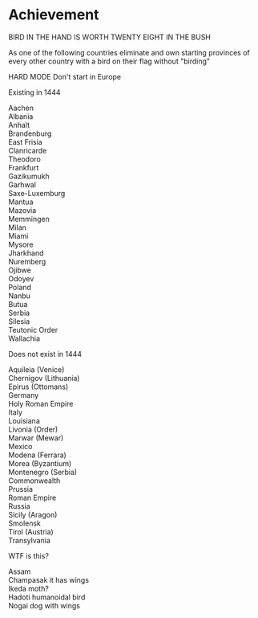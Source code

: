 # Achievement
BIRD IN THE HAND IS WORTH TWENTY EIGHT IN THE BUSH

As one of the following countries eliminate and own starting provinces of every other country with a bird on their flag without "birding"

HARD MODE Don't start in Europe

Existing in 1444

Aachen  
Albania  
Anhalt  
Brandenburg  
East Frisia  
Clanricarde  
Theodoro  
Frankfurt  
Gazikumukh  
Garhwal  
Saxe-Luxemburg  
Mantua  
Mazovia  
Memmingen  
Milan  
Miami  
Mysore  
Jharkhand  
Nuremberg  
Ojibwe  
Odoyev  
Poland  
Nanbu  
Butua  
Serbia  
Silesia  
Teutonic Order  
Wallachia 


Does not exist in 1444

Aquileia (Venice)  
Chernigov (Lithuania)  
Epirus (Ottomans)  
Germany  
Holy Roman Empire  
Italy  
Louisiana  
Livonia (Order)  
Marwar (Mewar)  
Mexico  
Modena (Ferrara)  
Morea (Byzantium)  
Montenegro (Serbia)  
Commonwealth  
Prussia  
Roman Empire  
Russia  
Sicily (Aragon)  
Smolensk  
Tirol (Austria)  
Transylvania  

WTF is this?

Assam  
Champasak it has wings  
Ikeda moth?  
Hadoti humanoidal bird  
Nogai dog with wings  
